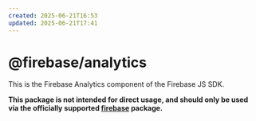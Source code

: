 ```yaml
---
created: 2025-06-21T16:53
updated: 2025-06-21T17:41
---
```

# @firebase/analytics

This is the Firebase Analytics component of the Firebase JS SDK.

**This package is not intended for direct usage, and should only be used via the officially supported [firebase](https://www.npmjs.com/package/firebase) package.**
